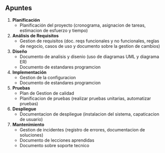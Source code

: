 ## Apuntes

1. **Planificación**
	- Planificación del proyecto (cronograma, asignacion de tareas, estimacion de esfuerzo y tiempo)
2. **Análisis de Requisitos**
	- Gestion de requisitos (doc. reqs funcionales y no funcionales, reglas de negocio, casos de uso y documento sobre la gestion de cambios)
3. **Diseño**
	- Documento de analisis y disenio (uso de diagramas UML y diagrama ER)
	- Documento de estandares programcion
4. **Implementación**
	- Gestion de la configuracion
	- Documento de estandares programcion
5. **Pruebas**
	- Plan de Gestion de calidad
	- Planificacion de pruebas (realizar pruebas unitarias, automatizar pruebas)
6. **Despliegue**
	- Documentacion de despliegue (instalacion del sistema, capaticacion de usuario)
7. **Mantenimiento**
	- Gestion de incidentes (registro de errores, documentacion de soluciones)
	- Documento de lecciones aprendidas
	- Documento sobre soporte tecnico